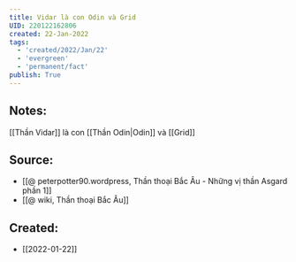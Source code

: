 ```yaml
---
title: Vidar là con Odin và Grid
UID: 220122162806
created: 22-Jan-2022
tags:
  - 'created/2022/Jan/22'
  - 'evergreen'
  - 'permanent/fact'
publish: True
---
```

## Notes:
[[Thần Vidar]] là con [[Thần Odin|Odin]] và [[Grid]]

## Source:
- [[@ peterpotter90.wordpress, Thần thoại Bắc Âu - Những vị thần Asgard phần 1]]
- [[@ wiki, Thần thoại Bắc Âu]]



## Created:
- [[2022-01-22]]

